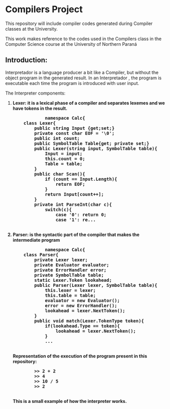 <html>
<body>
    <h1> Compilers Project </h1>
    <p> This repository will include compiler codes generated during Compiler classes at the University.</p>
    <p> This work makes reference to the codes used in the Compilers class in the Computer Science course at the University of Northern Paraná</p>
    <p> <h2> Introduction: </h2>
        Interpretador  is a language producer a bit like a Compiler, but without the object program in the generated result. In an Interpretador , the program is executable each time the program is introduced with user input.<p> 
    <p> The Interpreter components: </p>
    <ol>
        <li><strong> Lexer: it is a lexical phase of a compiler and separates lexemes and we have tokens in the result.</li>
          <pre>
            namespace Calc{
    class Lexer{
        public string Input {get;set;}
        private const char EOF = '\0';
        public int count;
        public SymbolTable Table{get; private set;}
        public Lexer(string input, SymbolTable table){
            Input = input;
            this.count = 0;
            Table = table;
        }
        public char Scan(){
            if (count == Input.Length){
                return EOF;
            }
            return Input[count++];
        }
        private int ParseInt(char c){
            switch(c){
                case '0': return 0;
                case '1': re...
          </pre>
        <li><strong>  Parser: is the syntactic part of the compiler that makes the intermediate program </li>
          <pre>
            namespace Calc{
    class Parser{
        private Lexer lexer;
        private Evaluator evaluator;
        private ErrorHandler error;
        private SymbolTable table;
        static Lexer.Token lookahead;
        public Parser(Lexer lexer, SymbolTable table){
            this.lexer = lexer;
            this.table = table;
            evaluator = new Evaluator();
            error = new ErrorHandler();
            lookahead = lexer.NextToken();
        }
        public void match(Lexer.TokenType token){
            if(lookahead.Type == token){
                lookahead = lexer.NextToken();
            }
            ...
          </pre>
    <p> Representation of the execution of the program present in this repository: </p>
    <pre>
        >> 2 + 2 
        >> 4
        >> 10 / 5
        >> 2
    </pre>
    <p> This is a small example of how the interpreter works. </p>
